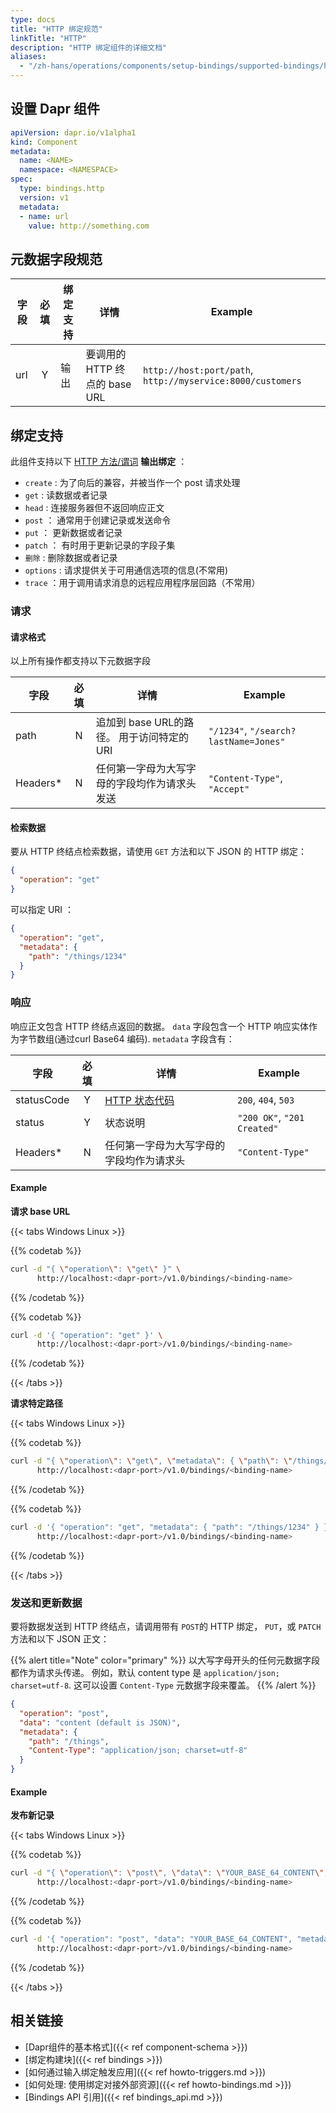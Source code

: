 ```yaml
---
type: docs
title: "HTTP 绑定规范"
linkTitle: "HTTP"
description: "HTTP 绑定组件的详细文档"
aliases:
  - "/zh-hans/operations/components/setup-bindings/supported-bindings/http/"
---
```


## 设置 Dapr 组件

```yaml
apiVersion: dapr.io/v1alpha1
kind: Component
metadata:
  name: <NAME>
  namespace: <NAMESPACE>
spec:
  type: bindings.http
  version: v1
  metadata:
  - name: url
    value: http://something.com
```

## 元数据字段规范

| 字段  | 必填 | 绑定支持 | 详情                     | Example                                                    |
| --- |:--:| ---- | ---------------------- | ---------------------------------------------------------- |
| url | Y  | 输出   | 要调用的 HTTP 终点的 base URL | `http://host:port/path`, `http://myservice:8000/customers` |

## 绑定支持

此组件支持以下 [HTTP 方法/谓词](https://www.w3.org/Protocols/rfc2616/rfc2616-sec9.html) **输出绑定** ：

- `create` : 为了向后的兼容，并被当作一个 post 请求处理
- `get` : 读数据或者记录
- `head` : 连接服务器但不返回响应正文
- `post` ： 通常用于创建记录或发送命令
- `put` ： 更新数据或者记录
- `patch` ： 有时用于更新记录的字段子集
- `删除` : 删除数据或者记录
- `options` : 请求提供关于可用通信选项的信息(不常用)
- `trace` ：用于调用请求消息的远程应用程序层回路（不常用）

### 请求

#### 请求格式

以上所有操作都支持以下元数据字段

| 字段       | 必填 | 详情                          | Example                               |
| -------- |:--:| --------------------------- | ------------------------------------- |
| path     | N  | 追加到 base URL的路径。 用于访问特定的URI | `"/1234"`, `"/search?lastName=Jones"` |
| Headers* | N  | 任何第一字母为大写字母的字段均作为请求头发送      | `"Content-Type"`, `"Accept"`          |

#### 检索数据

要从 HTTP 终结点检索数据，请使用 `GET` 方法和以下 JSON 的 HTTP 绑定：

```json
{
  "operation": "get"
}
```

可以指定 URI ：

```json
{
  "operation": "get",
  "metadata": {
    "path": "/things/1234"
  }
}
```

### 响应

响应正文包含 HTTP 终结点返回的数据。  `data` 字段包含一个 HTTP 响应实体作为字节数组(通过curl Base64 编码). `metadata` 字段含有：

| 字段         | 必填 | 详情                                                                   | Example                     |
| ---------- |:--:| -------------------------------------------------------------------- | --------------------------- |
| statusCode | Y  | [HTTP 状态代码](https://www.w3.org/Protocols/rfc2616/rfc2616-sec10.html) | `200`, `404`, `503`         |
| status     | Y  | 状态说明                                                                 | `"200 OK"`, `"201 Created"` |
| Headers*   | N  | 任何第一字母为大写字母的字段均作为请求头                                                 | `"Content-Type"`            |

#### Example

**请求 base URL**

{{< tabs Windows Linux >}}

{{% codetab %}}
```bash
curl -d "{ \"operation\": \"get\" }" \
      http://localhost:<dapr-port>/v1.0/bindings/<binding-name>
```
{{% /codetab %}}

{{% codetab %}}
```bash
curl -d '{ "operation": "get" }' \
      http://localhost:<dapr-port>/v1.0/bindings/<binding-name>
```
{{% /codetab %}}

{{< /tabs >}}

**请求特定路径**

{{< tabs Windows Linux >}}

{{% codetab %}}
```bash
curl -d "{ \"operation\": \"get\", \"metadata\": { \"path\": \"/things/1234\" } }" \
      http://localhost:<dapr-port>/v1.0/bindings/<binding-name>
```
{{% /codetab %}}

{{% codetab %}}
```bash
curl -d '{ "operation": "get", "metadata": { "path": "/things/1234" } }' \
      http://localhost:<dapr-port>/v1.0/bindings/<binding-name>
```
{{% /codetab %}}

{{< /tabs >}}

### 发送和更新数据

要将数据发送到 HTTP 终结点，请调用带有 `POST`的 HTTP 绑定， `PUT`，或 `PATCH` 方法和以下 JSON 正文：

{{% alert title="Note" color="primary" %}}
以大写字母开头的任何元数据字段都作为请求头传递。 例如，默认 content type 是 `application/json; charset=utf-8`. 这可以设置 `Content-Type` 元数据字段来覆盖。
{{% /alert %}}

```json
{
  "operation": "post",
  "data": "content (default is JSON)",
  "metadata": {
    "path": "/things",
    "Content-Type": "application/json; charset=utf-8"
  }
}
```

#### Example

**发布新记录**

{{< tabs Windows Linux >}}

{{% codetab %}}
```bash
curl -d "{ \"operation\": \"post\", \"data\": \"YOUR_BASE_64_CONTENT\", \"metadata\": { \"path\": \"/things\" } }" \
      http://localhost:<dapr-port>/v1.0/bindings/<binding-name>
```
{{% /codetab %}}

{{% codetab %}}
```bash
curl -d '{ "operation": "post", "data": "YOUR_BASE_64_CONTENT", "metadata": { "path": "/things" } }' \
      http://localhost:<dapr-port>/v1.0/bindings/<binding-name>
```
{{% /codetab %}}

{{< /tabs >}}

## 相关链接

- [Dapr组件的基本格式]({{< ref component-schema >}})
- [绑定构建块]({{< ref bindings >}})
- [如何通过输入绑定触发应用]({{< ref howto-triggers.md >}})
- [如何处理: 使用绑定对接外部资源]({{< ref howto-bindings.md >}})
- [Bindings API 引用]({{< ref bindings_api.md >}})
